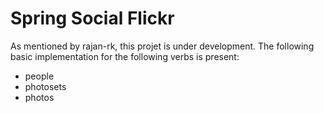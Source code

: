 Spring Social Flickr
======

As mentioned by rajan-rk, this projet is under development.
The following basic implementation for the following verbs is present:
- people
- photosets
- photos
